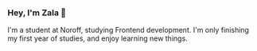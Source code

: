 ### Hey, I'm Zala 👋

I'm a student at Noroff, studying Frontend development. I'm only finishing my first year of studies, and enjoy learning new things.
